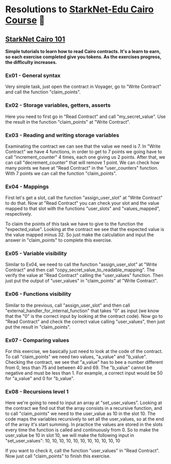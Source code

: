 # Resolutions to [StarkNet-Edu Cairo Course](https://github.com/starknet-edu) 🌱

## [StarkNet Cairo 101](https://github.com/starknet-edu/starknet-cairo-101)

**Simple tutorials to learn how to read Cairo contracts. It's a learn to earn, so each exercise completed give you tokens. As the exercises progress, the difficulty increases.**

### Ex01 - General syntax

Very simple task, just open the contract in Voyager, go to "Write Contract" and call the function "claim_points".

### Ex02 - Storage variables, getters, asserts

Here you need to first go in "Read Contract" and call "my_secret_value". Use the result in the function "claim_points" at "Write Contract".

### Ex03 - Reading and writing storage variables

Examinating the contract we can see that the value we need is 7. In "Write Contract" we have 4 functions, in order to get to 7 points we going have to call "increment_counter" 4 times, each one giving us 2 points. After that, we can call "decrement_counter" that will remove 1 point. We can check how many points we have at "Read Contract" in the "user_counters" function. With 7 points we can call the function "claim_points".

### Ex04 - Mappings

First let's get a slot, call the function "assign_user_slot" at "Write Contract" to do that. Now at "Read Contract" you can check your slot and the value mapped to that slot with the functions "user_slots" and "values_mapped", respectively.

To claim the points of this task we have to give to the function the "expected_value". Looking at the contract we see that the expected value is the value mapped minus 32. So just make the calculation and input the answer in "claim_points" to complete this exercise.

### Ex05 - Variable visibility

Similar to Ex04, we need to call the function "assign_user_slot" at "Write Contract" and then call "copy_secret_value_to_readable_mapping". The verify the value at "Read Contract" calling the "user_values" function. Then just put the output of "user_values" in "claim_points" at "Write Contract".

### Ex06 - Functions visibility

Similar to the previous, call "assign_user_slot" and then call "external_handler_for_internal_function" that takes "0" as input (we know that the "0" is the correct input by looking at the contract code). Now go to "Read Contract" and check the correct value calling "user_values", then just put the result in "claim_points".

### Ex07 - Comparing values

For this exercise, we basically just need to look at the code of the contract. To call "claim_points" we need two values, "a_value" and "b_value". Checking the contract, we see that "a_value" has to bee a number different from 0, less than 75 and between 40 and 69. The "b_value" cannot be negative and must be less than 1. For example, a correct input would be 50 for "a_value" and 0 for "b_value".

### Ex08 - Recursions level 1

Here we're going to need to input an array at "set_user_values". Looking at the contract we find out that the array consists in a recursive function, and to call "claim_points" we need to the user_value as 10 in the slot 10. The code maps the variables recursively to set all the user_values, so at the end of the array it's start summing. In practice the values are stored in the slots every time the function is called and continuously from 0. So to make the user_value be 10 in slot 10, we will make the following input in "set_user_values": 10, 10, 10, 10, 10, 10, 10, 10, 10, 10, 10

If you want to check it, call the function "user_values" in "Read Contract". Now just call "claim_points" to finish this exercise.
